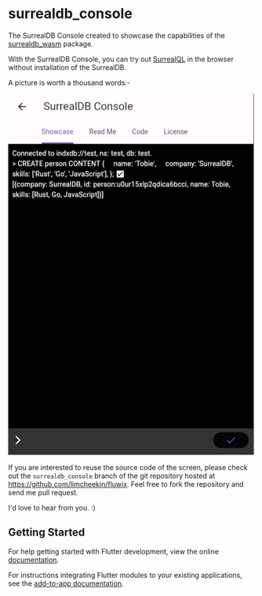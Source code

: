 # surrealdb_console

The SurrealDB Console created to showcase the capabilities of the [surrealdb_wasm](https://pub.dev/packages/surrealdb_wasm) package.

With the SurrealDB Console, you can try out [SurrealQL](https://docs.surrealdb.com/docs/surrealql/overview) in the browser without installation of the SurrealDB.

A picture is worth a thousand words:-

![SurrealDB Console screenshots](https://github.com/limcheekin/fluwix/raw/main/surrealdb_console/images/screenshot.png "SurrealDB Console screenshots")

If you are interested to reuse the source code of the screen, please check out the `surrealdb_console` branch of the git repository hosted at https://github.com/limcheekin/fluwix. Feel free to fork the repository and send me pull request.

I'd love to hear from you. :)

## Getting Started

For help getting started with Flutter development, view the online
[documentation](https://flutter.dev/).

For instructions integrating Flutter modules to your existing applications,
see the [add-to-app documentation](https://flutter.dev/docs/development/add-to-app).
